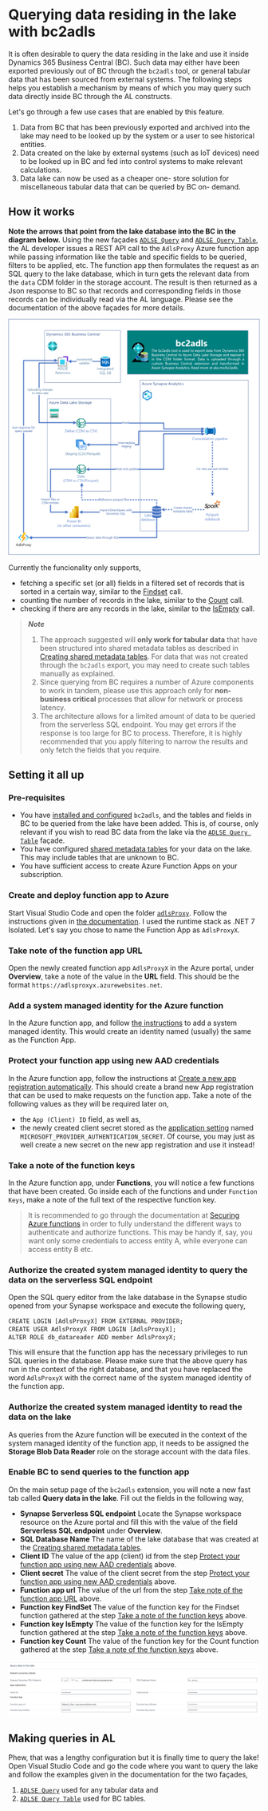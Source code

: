 # Querying data residing in the lake with bc2adls 

It is often desirable to query the data residing in the lake and use it inside Dynamics 365 Business Central (BC). Such data may either have been exported previously out of BC through the `bc2adls` tool, or general tabular data that has been sourced from external systems. The following steps helps you establish a mechanism by means of which you may query such data directly inside BC through the AL constructs. 

Let's go through a few use cases that are enabled by this feature.
1. Data from BC that has been previously exported and archived into the lake may need to be looked up by the system or a user to see historical entities.
1. Data created on the lake by external systems (such as IoT devices) need to be looked up in BC and fed into control systems to make relevant calculations.
1. Data lake can now be used as a cheaper one- store solution for miscellaneous tabular data that can be queried by BC on- demand.

## How it works
**Note the arrows that point from the lake database into the BC in the diagram below.** Using the new façades [`ADLSE Query`](/businessCentral/src/Query/ADLSEQuery.Codeunit.al) and [`ADLSE Query Table`](/businessCentral/src/Query/ADLSEQueryTable.Codeunit.al), the AL developer issues a REST API call to the `AdlsProxy` Azure function app while passing information like the table and specific fields to be queried, filters to be applied, etc. The function app then formulates the request as an SQL query to the lake database, which in turn gets the relevant data from the `data` CDM folder in the storage account. The result is then returned as a Json response to BC so that records and corresponding fields in those records can be individually read via the AL language. Please see the documentation of the above façades for more details.

![Architecture](/.assets/architecture.png "Flow of data") 

Currently the funcionality only supports, 
- fetching a specific set (or all) fields in a filtered set of records that is sorted in a certain way, similar to the [Findset](https://learn.microsoft.com/en-us/dynamics365/business-central/dev-itpro/developer/methods-auto/recordref/recordref-findset-method) call.
- counting the number of records in the lake, similar to the [Count](https://learn.microsoft.com/en-us/dynamics365/business-central/dev-itpro/developer/methods-auto/recordref/recordref-count-method) call.
- checking if there are any records in the lake, similar to the [IsEmpty](https://learn.microsoft.com/en-us/dynamics365/business-central/dev-itpro/developer/methods-auto/recordref/recordref-isempty-method) call.

> **<em>Note</em>** 
> 1. The approach suggested will **only work for tabular data** that have been structured into shared metadata tables as described in [Creating shared metadata tables](/.assets/SharedMetadataTables.md). For data that was not created through the `bc2adls` export, you may need to create such tables manually as explained.
> 1. Since querying from BC requires a number of Azure components to work in tandem, please use this approach only for **non- business critical** processes that allow for network or process latency. 
> 1. The architecture allows for a limited amount of data to be queried from the serverless SQL endpoint. You may get errors if the response is too large for BC to process. Therefore, it is highly recommended that you apply filtering to narrow the results and only fetch the fields that you require.

## Setting it all up

### Pre-requisites
- You have [installed and configured](/.assets/Setup.md) `bc2adls`, and the tables and fields in BC to be queried from the lake have been added. This is, of course, only relevant if you wish to read BC data from the lake via the [`ADLSE Query Table`](/businessCentral/src/Query/ADLSEQueryTable.Codeunit.al) façade.
- You have configured [shared metadata tables](/.assets/SharedMetadataTables.md) for your data on the lake. This may include tables that are unknown to BC.
- You have sufficient access to create Azure Function Apps on your subscription.

### Create and deploy function app to Azure
Start Visual Studio Code and open the folder [`adlsProxy`](/adlsProxy/). Follow the instructions given in [the documentation](https://learn.microsoft.com/en-us/azure/azure-functions/create-first-function-vs-code-csharp?tabs=in-process). I used the runtime stack as .NET 7 Isolated. Let's say you chose to name the Function App as `AdlsProxyX`.

### Take note of the function app URL
Open the newly created function app `AdlsProxyX` in the Azure portal, under **Overview**, take a note of the value in the **URL** field. This should be the format `https://adlsproxyx.azurewebsites.net`.

### Add a system managed identity for the Azure function
In the Azure function app, and follow [the instructions](https://learn.microsoft.com/en-us/azure/app-service/overview-managed-identity?tabs=portal%2Chttp#add-a-system-assigned-identity) to add a system managed identity. This would create an identity named (usually) the same as the Function App.

### Protect your function app using new AAD credentials
In the Azure function app, follow the instructions at [Create a new app registration automatically](https://learn.microsoft.com/en-us/azure/app-service/configure-authentication-provider-aad#--option-1-create-a-new-app-registration-automatically). This should create a brand new App registration that can be used to make requests on the function app. Take a note of the following values as they will be required later on,
- the `App (Client) ID` field, as well as,
- the newly created client secret stored as the [application setting](https://learn.microsoft.com/en-us/azure/azure-functions/functions-how-to-use-azure-function-app-settings?tabs=portal) named `MICROSOFT_PROVIDER_AUTHENTICATION_SECRET`. Of course, you may just as well create a new secret on the new app registration and use it instead!

### Take a note of the function keys
In the Azure function app, under **Functions**, you will notice a few functions that have been created. Go inside each of the functions and under `Function Keys`, make a note of the full text of the respective function key. 
> It is recommended to go through the documentation at [Securing Azure functions](https://learn.microsoft.com/en-us/azure/azure-functions/security-concepts) in order to fully understand the different ways to authenticate and authorize functions. This may be handy if, say, you want only some credentials to access entity A, while everyone can access entity B etc. 

### Authorize the created system managed identity to query the data on the serverless SQL endpoint
Open the SQL query editor from the lake database in the Synapse studio opened from your Synapse workspace and execute the following query,

    CREATE LOGIN [AdlsProxyX] FROM EXTERNAL PROVIDER;
    CREATE USER AdlsProxyX FROM LOGIN [AdlsProxyX];
    ALTER ROLE db_datareader ADD member AdlsProxyX;

This will ensure that the function app has the necessary privileges to run SQL queries in the database. Please make sure that the above query has run in the context of the right database, and that you have replaced the word `AdlsProxyX` with the correct name of the system managed identity of the function app. 

### Authorize the created system managed identity to read the data on the lake
As queries from the Azure function will be executed in the context of the system managed identity of the function app, it needs to be assigned the **Storage Blob Data Reader** role on the storage account with the data files.

### Enable BC to send queries to the function app 
On the main setup page of the `bc2adls` extension, you will note a new fast tab called **Query data in the lake**. Fill out the fields in the following way,
- **Synapse Serverless SQL endpoint** Locate the Synapse workspace resource on the Azure portal and fill this with the value of the field **Serverless SQL endpoint** under **Overview**.
- **SQL Database Name** The name of the lake database that was created at the [Creating shared metadata tables](/.assets/SharedMetadataTables.md).
- **Client ID** The value of the app (client) id from the step [Protect your function app using new AAD credentials](#protect-your-function-app-using-new-aad-credentials) above.
- **Client secret** The value of the client secret from the step [Protect your function app using new AAD credentials](#protect-your-function-app-using-new-aad-credentials) above.
- **Function app url** The value of the url from the step [Take note of the function app URL](#take-note-of-the-function-app-url) above.
- **Function key FindSet** The value of the function key for the Findset function gathered at the step [Take a note of the function keys](#take-a-note-of-the-function-keys) above.
- **Function key IsEmpty** The value of the function key for the IsEmpty function gathered at the step [Take a note of the function keys](#take-a-note-of-the-function-keys) above.
- **Function key Count** The value of the function key for the Count function gathered at the step [Take a note of the function keys](#take-a-note-of-the-function-keys) above.

![Screenshot](/.assets/QueryDataInTheLake.png "bc2adls setup page") 

## Making queries in AL
Phew, that was a lengthy configuration but it is finally time to query the lake! Open Visual Studio Code and go the code where you want to query the lake and follow the examples given in the documentation for the two façades,
1. [`ADLSE Query`](/businessCentral/src/Query/ADLSEQuery.Codeunit.al) used for any tabular data and
1. [`ADLSE Query Table`](/businessCentral/src/Query/ADLSEQueryTable.Codeunit.al) used for BC tables.
